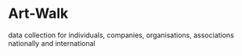 # Art-Walk
data collection for individuals, companies, organisations, associations nationally and international 
